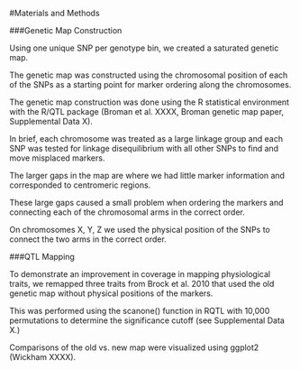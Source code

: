 #Materials and Methods

###Genetic Map Construction

Using one unique SNP per genotype bin, we created a saturated genetic map.

The genetic map was constructed using the chromosomal position of each of the SNPs as a starting point for marker ordering along the chromosomes.

The genetic map construction was done using the R statistical environment with the R/QTL package (Broman et al. XXXX, Broman genetic map paper, Supplemental Data X).

In brief, each chromosome was treated as a large linkage group and each SNP was tested for linkage disequilibrium with all other SNPs to find and move misplaced markers.

The larger gaps in the map are where we had little marker information and corresponded to centromeric regions.

These large gaps caused a small problem when ordering the markers and connecting each of the chromosomal arms in the correct order.

On chromosomes X, Y, Z we used the physical position of the SNPs to connect the two arms in the correct order. 

###QTL Mapping

To demonstrate an improvement in coverage in mapping physiological traits, we remapped three traits from Brock et al. 2010 that used the old genetic map without physical positions of the markers.

This was performed using the scanone() function in RQTL with 10,000 permutations to determine the significance cutoff (see Supplemental Data X.)

Comparisons of the old vs. new map were visualized using ggplot2 (Wickham XXXX).






